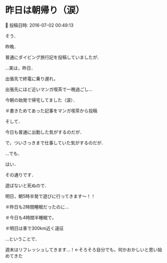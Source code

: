 # 昨日は朝帰り（涙）

📅 投稿日時: 2016-07-02 00:49:13

そう．


昨晩．


普通にダイビング旅行記を投稿していましたが．





…実は，昨日．


出張先で終電に乗り遅れ，


出張先にほど近いマンガ喫茶で一晩過ごし…


今朝の始発で帰宅してました（涙）．


＃書きためてあった記事をマンガ喫茶から投稿





そして．


今日も普通に出勤した気がするのだが．


で，ついさっきまで仕事していた気がするのだが．





…でも．


はい．


その通りです．


遊ばないと死ぬので．


明日，朝5時半発で遊びに行ってきます～！！





＃昨日も2時間睡眠だったのに…


＃今日も4時間半睡眠で，


＃明日は車で300km近く遠征





…ということで．


週末はリフレッシュしてきます…！←そろそろ自分でも，何かおかしいと思い始めてきた
